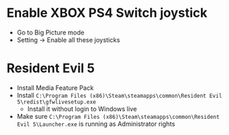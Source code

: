 Enable XBOX PS4 Switch joystick
=====
* Go to Big Picture mode
* Setting -> Enable all these joysticks

Resident Evil 5
=====
* Install Media Feature Pack
* Install `C:\Program Files (x86)\Steam\steamapps\common\Resident Evil 5\redist\gfwlivesetup.exe`
    * Install it without login to Windows live
* Make sure `C:\Program Files (x86)\Steam\steamapps\common\Resident Evil 5\Launcher.exe` is running as Administrator rights
